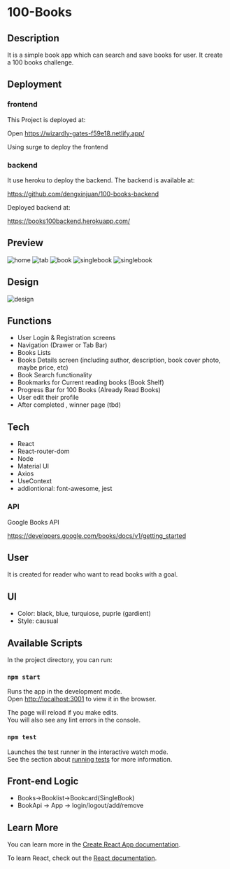 # 100-Books

## Description

It is a simple book app which can search and save books for user. It create a 100 books challenge.

## Deployment

### frontend

This Project is deployed at:

Open https://wizardly-gates-f59e18.netlify.app/

Using surge to deploy the frontend

### backend

It use heroku to deploy the backend.
The backend is available at:

https://github.com/dengxinjuan/100-books-backend

Deployed backend at:

https://books100backend.herokuapp.com/

## Preview

![home](./readme-img/home.png)
![tab](./readme-img/tab.png)
![book](./readme-img/book.png)
![singlebook](./readme-img/singleBook.png)
![singlebook](./readme-img/login.png)

## Design

![design](./readme-img/100books-frontend.png)

## Functions

- User Login & Registration screens
- Navigation (Drawer or Tab Bar)
- Books Lists
- Books Details screen (including author, description, book cover photo, maybe price, etc)
- Book Search functionality
- Bookmarks for Current reading books (Book Shelf)
- Progress Bar for 100 Books (Already Read Books)
- User edit their profile
- After completed , winner page (tbd)

## Tech

- React
- React-router-dom
- Node
- Material UI
- Axios
- UseContext
- addiontional: font-awesome, jest

### API

Google Books API

https://developers.google.com/books/docs/v1/getting_started

## User

It is created for reader who want to read books with a goal.

## UI

- Color: black, blue, turquiose, puprle (gardient)
- Style: causual

## Available Scripts

In the project directory, you can run:

### `npm start`

Runs the app in the development mode.\
Open [http://localhost:3001](http://localhost:3001) to view it in the browser.

The page will reload if you make edits.\
You will also see any lint errors in the console.

### `npm test`

Launches the test runner in the interactive watch mode.\
See the section about [running tests](https://facebook.github.io/create-react-app/docs/running-tests) for more information.

## Front-end Logic

- Books->Booklist->Bookcard(SingleBook)
- BookApi -> App -> login/logout/add/remove

## Learn More

You can learn more in the [Create React App documentation](https://facebook.github.io/create-react-app/docs/getting-started).

To learn React, check out the [React documentation](https://reactjs.org/).
